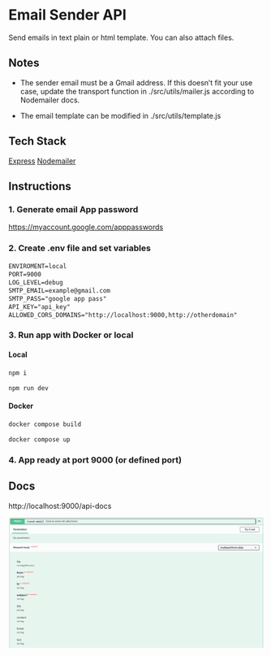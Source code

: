  # Email Sender API

 Send emails in text plain or html template. You can also attach files.

## Notes

- The sender email must be a Gmail address. If this doesn’t fit your use case, update the transport function in ./src/utils/mailer.js according to Nodemailer docs.

- The email template can be modified in ./src/utils/template.js

## Tech Stack

[Express](https://expressjs.com/)
[Nodemailer](https://expressjs.com/)

## Instructions

### 1. Generate email App password 

https://myaccount.google.com/apppasswords

### 2. Create .env file and set variables

```
ENVIROMENT=local
PORT=9000
LOG_LEVEL=debug
SMTP_EMAIL=example@gmail.com
SMTP_PASS="google app pass"
API_KEY="api_key"
ALLOWED_CORS_DOMAINS="http://localhost:9000,http://otherdomain"
```

### 3. Run app with Docker or local

#### Local

```
npm i
```
```
npm run dev
```

#### Docker

```
docker compose build
```

```
docker compose up
```

### 4. App ready at port 9000 (or defined port)


## Docs

http://localhost:9000/api-docs

![alt text](image.png)